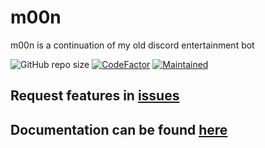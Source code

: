# m00n
m00n is a continuation of my old discord entertainment bot

![GitHub repo size](https://img.shields.io/github/repo-size/hernikplays/m00n) [![CodeFactor](https://www.codefactor.io/repository/github/hernikplays/m00n/badge)](https://www.codefactor.io/repository/github/hernikplays/m00n) [![Maintained](https://img.shields.io/maintenance/yes/2020)](https://github.com/hernikplays/m00n/releases/latest)

## Request features in [issues](https://github.com/hernikplays/m00n/issues)

## Documentation can be found [here](https://hernikplays.gitbook.io/m00n/)
